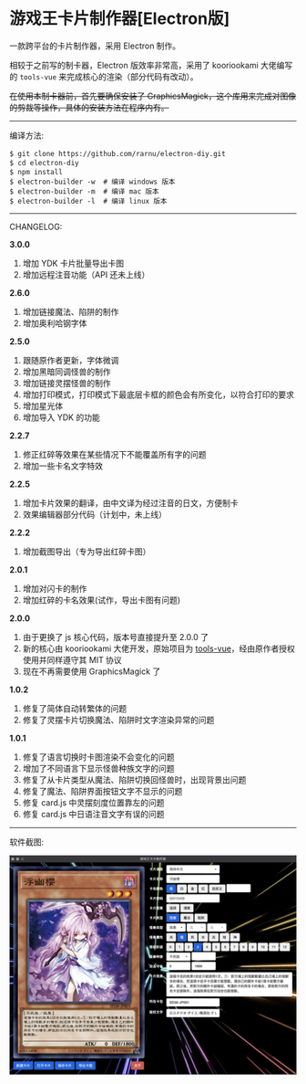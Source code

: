 # 游戏王卡片制作器[Electron版]

一款跨平台的卡片制作器，采用 Electron 制作。

相较于之前写的制卡器，Electron 版效率非常高，采用了 kooriookami 大佬编写的 ```tools-vue``` 来完成核心的渲染（部分代码有改动）。

~~在使用本制卡器前，首先要确保安装了 GraphicsMagick，这个库用来完成对图像的剪裁等操作，具体的安装方法在程序内有。~~

- - -

编译方法:

```shell
$ git clone https://github.com/rarnu/electron-diy.git
$ cd electron-diy
$ npm install
$ electron-builder -w  # 编译 windows 版本
$ electron-builder -m  # 编译 mac 版本
$ electron-builder -l  # 编译 linux 版本
```

- - -

CHANGELOG:

**3.0.0**

1. 增加 YDK 卡片批量导出卡图
2. 增加远程注音功能（API 还未上线）

**2.6.0**

1. 增加链接魔法、陷阱的制作
2. 增加奥利哈钢字体

**2.5.0**

1. 跟随原作者更新，字体微调
2. 增加黑暗同调怪兽的制作
3. 增加链接灵摆怪兽的制作
4. 增加打印模式，打印模式下最底层卡框的颜色会有所变化，以符合打印的要求
5. 增加星光体
6. 增加导入 YDK 的功能

**2.2.7**

1. 修正红碎等效果在某些情况下不能覆盖所有字的问题
2. 增加一些卡名文字特效

**2.2.5**

1. 增加卡片效果的翻译，由中文译为经过注音的日文，方便制卡
2. 效果编辑器部分代码（计划中，未上线）

**2.2.2**

1. 增加截图导出（专为导出红碎卡图）

**2.0.1**

1. 增加对闪卡的制作
2. 增加红碎的卡名效果(试作，导出卡图有问题)

**2.0.0**

1. 由于更换了 js 核心代码，版本号直接提升至 2.0.0 了
2. 新的核心由 kooriookami 大佬开发，原始项目为 [tools-vue](https://github.com/kooriookami/tools-vue)，经由原作者授权使用并同样遵守其 MIT 协议
3. 现在不再需要使用 GraphicsMagick 了

**1.0.2**

1. 修复了简体自动转繁体的问题
2. 修复了灵摆卡片切换魔法、陷阱时文字渲染异常的问题

**1.0.1**

1. 修复了语言切换时卡图渲染不会变化的问题
2. 增加了不同语言下显示怪兽种族文字的问题
3. 修复了从卡片类型从魔法、陷阱切换回怪兽时，出现背景出问题
4. 修复了魔法、陷阱界面按钮文字不显示的问题
5. 修复 card.js 中灵摆刻度位置靠左的问题
6. 修复 card.js 中日语注音文字有误的问题

- - -

软件截图:

![](./screenshot/screenshot.png)

